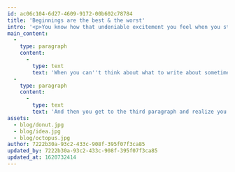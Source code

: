 ```yaml
---
id: ac06c104-6d27-4609-9172-00b602c78784
title: 'Beginnings are the best & the worst'
intro: '<p>You know how that undeniable excitement you feel when you start a new project is always followed by: &quot;<em>Okay but like...where do I start?</em>&quot; Yeah, that part sucks.</p>'
main_content:
  -
    type: paragraph
    content:
      -
        type: text
        text: 'When you can''t think about what to write about sometimes the only thing you can do is write about not having anything to write about. You could mention how you hate it when you don''t know where to start, and perhaps follow that up with a sentence about how writing about not knowing what to write about is a good place to begin writing.'
  -
    type: paragraph
    content:
      -
        type: text
        text: 'And then you get to the third paragraph and realize you haven''t actually written about anything except not having anything to write about but it''s the third paragraph so are you wrong or are you a genius?'
assets:
  - blog/donut.jpg
  - blog/idea.jpg
  - blog/octopus.jpg
author: 7222b30a-93c2-433c-908f-395f07f3ca85
updated_by: 7222b30a-93c2-433c-908f-395f07f3ca85
updated_at: 1620732414
---
```

